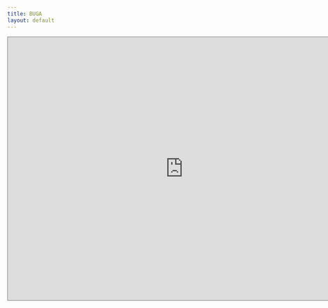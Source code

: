 ```yaml
---
title: BUGA
layout: default
---
```


<iframe src="https://www.google.com/calendar/embed?title=Brandon%20University%20Gaming%20Association&amp;
	mode=WEEK&amp;height=600&amp;wkst=2&amp;bgcolor=%23cc0000&amp;
	src=buga.brandonu%40gmail.com&amp;color=%23711616&amp;
	src=8ias1ik8omppntip5tb5jh51o4%40group.calendar.google.com&amp;color=%231B887A
	src=bqvgfteul2sj9bofpul4mnqrns%40group.calendar.google.com&amp;color=%23182C57&amp;
	src=5smr0nqrje6vhaeipik8hnbdvo%40group.calendar.google.com&amp;color=%23B1365F&amp;
	src=dbsa5jolj72v3gf2qldk24nrn0%40group.calendar.google.com&amp;color=%238C500B&amp;
	src=27svarbsbqg5cn0km56tlo66ls%40group.calendar.google.com&amp;color=%232F6309&amp;
	src=u7oif2a7mhpe2b6all3vahsrlc%40group.calendar.google.com&amp;color=%2323164E&amp;
	src=ldr5ggibklnoc9evl991iqc3ac%40group.calendar.google.com&amp;color=%2342104A&amp;
	src=jlhgd0abpt9pt5amekc14prn9s%40group.calendar.google.com&amp;color=%23125A12&amp;
	src=upl1sop6abbeddnskfsbv1aqb0%40group.calendar.google.com&amp;color=%230F4B38&amp;
	src=14rig6o9n5fovcp3bp1o6iojmc%40group.calendar.google.com&amp;color=%232F6309&amp;
	src=siurkvq0uusdjf8rlcopcsbbp8%40group.calendar.google.com&amp;color=%23182C57&amp;
	src=nj52d2auc7n8at0cpcci7a6u8s%40group.calendar.google.com&amp;color=%23853104&amp;
	src=m0ckgbdhi89r0s0l4dv00ck6ec%40group.calendar.google.com&amp;color=%23875509&amp;
	ctz=America%2FWinnipeg" style=" border:solid 1px #777 " width="800" height="600" frameborder="0" scrolling="no"></iframe>
